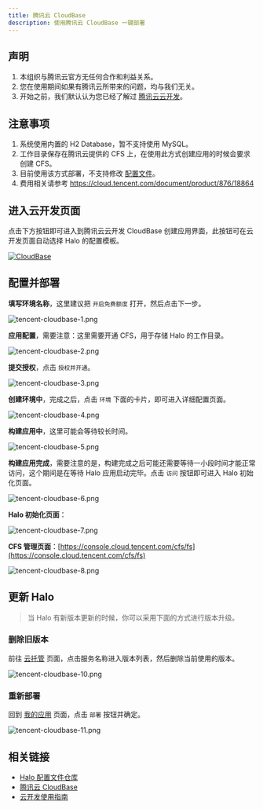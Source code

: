 ```yaml
---
title: 腾讯云 CloudBase
description: 使用腾讯云 CloudBase 一键部署
---
```


## 声明

1. 本组织与腾讯云官方无任何合作和利益关系。
2. 您在使用期间如果有腾讯云所带来的问题，均与我们无关。
3. 开始之前，我们默认认为您已经了解过 [腾讯云云开发](https://cloud.tencent.com/product/tcb)。

## 注意事项

1. 系统使用内置的 H2 Database，暂不支持使用 MySQL。
1. 工作目录保存在腾讯云提供的 CFS 上，在使用此方式创建应用的时候会要求创建 CFS。
1. 目前使用该方式部署，不支持修改 [配置文件](/getting-started/config)。
1. 费用相关请参考 <https://cloud.tencent.com/document/product/876/18864>

## 进入云开发页面

点击下方按钮即可进入到腾讯云云开发 CloudBase 创建应用界面，此按钮可在云开发页面自动选择 Halo 的配置模板。

[![CloudBase](https://main.qcloudimg.com/raw/67f5a389f1ac6f3b4d04c7256438e44f.svg)](https://console.cloud.tencent.com/tcb/env/index?action=CreateAndDeployCloudBaseProject&appUrl=https%3A%2F%2Fgithub.com%2Fhalo-dev%2Ftencent-cloudbase-halo&branch=master)

## 配置并部署

**填写环境名称**，这里建议把 `开启免费额度` 打开，然后点击下一步。

![tencent-cloudbase-1.png](/img/tencent-cloudbase/tencent-cloudbase-1.png)

**应用配置**，需要注意：这里需要开通 CFS，用于存储 Halo 的工作目录。

![tencent-cloudbase-2.png](/img/tencent-cloudbase/tencent-cloudbase-2.png)

**提交授权**，点击 `授权并开通`。

![tencent-cloudbase-3.png](/img/tencent-cloudbase/tencent-cloudbase-3.png)

**创建环境中**，完成之后，点击 `环境` 下面的卡片，即可进入详细配置页面。

![tencent-cloudbase-4.png](/img/tencent-cloudbase/tencent-cloudbase-4.png)

**构建应用中**，这里可能会等待较长时间。

![tencent-cloudbase-5.png](/img/tencent-cloudbase/tencent-cloudbase-5.png)

**构建应用完成**，需要注意的是，构建完成之后可能还需要等待一小段时间才能正常访问，这个期间是在等待 Halo 应用启动完毕。点击 `访问` 按钮即可进入 Halo 初始化页面。

![tencent-cloudbase-6.png](/img/tencent-cloudbase/tencent-cloudbase-6.png)

**Halo 初始化页面**：

![tencent-cloudbase-7.png](/img/tencent-cloudbase/tencent-cloudbase-7.png)

**CFS 管理页面**：[https://console.cloud.tencent.com/cfs/fs](https://console.cloud.tencent.com/cfs/fs)

![tencent-cloudbase-8.png](/img/tencent-cloudbase/tencent-cloudbase-8.png)

## 更新 Halo

> 当 Halo 有新版本更新的时候，你可以采用下面的方式进行版本升级。

### 删除旧版本

前往 [云托管](https://console.cloud.tencent.com/tcb/service) 页面，点击服务名称进入版本列表，然后删除当前使用的版本。

![tencent-cloudbase-10.png](/img/tencent-cloudbase/tencent-cloudbase-10.png)

### 重新部署

回到 [我的应用](https://console.cloud.tencent.com/tcb/apps/index) 页面，点击 `部署` 按钮并确定。

![tencent-cloudbase-11.png](/img/tencent-cloudbase/tencent-cloudbase-11.png)

## 相关链接

- [Halo 配置文件仓库](https://github.com/halo-dev/tencent-cloudbase-halo)
- [腾讯云 CloudBase](https://console.cloud.tencent.com/tcb/env/index)
- [云开发使用指南](https://cloud.tencent.com/document/product/876)
